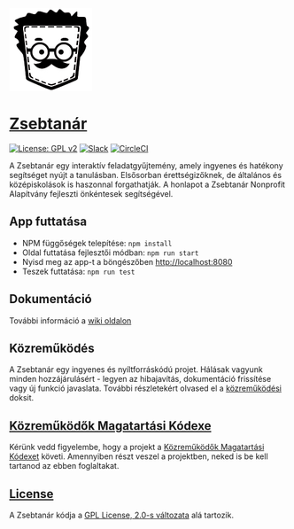 ![Zsebtanár][logo]

# [Zsebtanár][website]


[![License: GPL v2][license-shield]][license-link]
[![Slack][slack-shield]][slack-link]
[![CircleCI][travis-shield]][travis-link]

A Zsebtanár egy interaktív feladatgyűjtemény, amely ingyenes és hatékony segítséget nyújt a tanulásban. 
Elsősorban érettségizőknek, de általános és középiskolások is haszonnal forgathatják. 
A honlapot a Zsebtanár Nonprofit Alapítvány fejleszti önkéntesek segítségével.

## App futtatása

- NPM függőségek telepítése: `npm install`
- Oldal futtatása fejlesztői módban: `npm run start`
- Nyisd meg az app-t a böngészőben [http://localhost:8080](http://localhost:8080)
- Teszek futtatása: `npm run test`

## Dokumentáció

További információ a [wiki oldalon][wiki]

## Közreműködés

A Zsebtanár egy ingyenes és nyíltforráskódú projet. Hálásak vagyunk minden hozzájárulásért - legyen az hibajavítás, dokumentáció frissítése vagy új funkció javaslata. További részletekért olvased el a [közreműködési][contributing] doksit.


## [Közreműködők Magatartási Kódexe][coc]

Kérünk vedd figyelembe, hogy a projekt a [Közreműködők Magatartási Kódexet][coc] követi. Amennyiben részt veszel a projektben, neked is be kell tartanod az ebben foglaltakat.

## [License][license]

A Zsebtanár kódja a [GPL License, 2.0-s változata][license] alá tartozik. 


[website]: https://zsebtanar.hu
[wiki]: https://github.com/zsebtanar/zsebtanar-proto/wiki
[logo]: https://github.com/zsebtanar/zsebtanar-proto/raw/develop/resources/assets/logo.png
[license-shield]: https://img.shields.io/badge/License-GPL%20v2-blue.svg?style=shield
[license-link]: https://www.gnu.org/licenses/old-licenses/gpl-2.0.en.html
[slack-shield]: https://img.shields.io/badge/chat-on_slack-e01563.svg?longCache=true&logo=slack
[slack-link]: https://zsebtanar.slack.com
[travis-shield]: https://travis-ci.com/zsebtanar/zsebtanar-proto.svg?branch=master
[travis-link]: https://travis-ci.com/github/zsebtanar/zsebtanar-proto
[license]: LICENSE
[coc]: CODE_OF_CONDUCT.md
[contributing]: CONTRIBUTING.md
